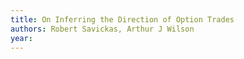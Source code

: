```yaml
---
title: On Inferring the Direction of Option Trades
authors: Robert Savickas, Arthur J Wilson
year: 
---
```


